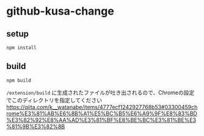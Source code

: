 # github-kusa-change

## setup

```shell script
npm install
```

## build

```shell script
npm build
```

`/extension/build` に生成されたファイルが吐き出されるので、Chromeの設定でこのディレクトリを指定してください
https://qiita.com/k__watanabe/items/4777ecf1242927768b53#03300459chrome%E3%81%AB%E6%8B%A1%E5%BC%B5%E6%A9%9F%E8%83%BD%E3%82%92%E8%AA%AD%E3%81%BF%E8%BE%BC%E3%81%BE%E3%81%9B%E3%82%8B

